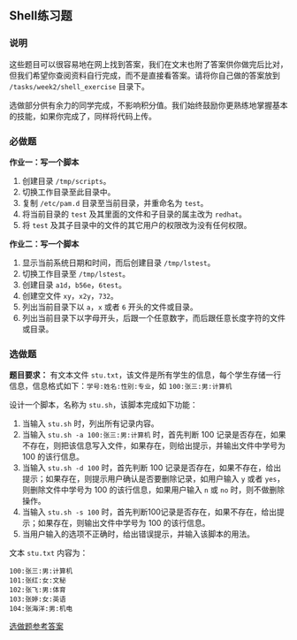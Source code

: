 ## Shell练习题

### 说明

这些题目可以很容易地在网上找到答案，我们在文末也附了答案供你做完后比对，但我们希望你查阅资料自行完成，而不是直接看答案。请将你自己做的答案放到 `/tasks/week2/shell_exercise` 目录下。

选做部分供有余力的同学完成，不影响积分值。我们始终鼓励你更熟练地掌握基本的技能，如果你完成了，同样将代码上传。

### 必做题

**作业一：写一个脚本**

1. 创建目录 `/tmp/scripts`。  
1. 切换工作目录至此目录中。
1. 复制 `/etc/pam.d` 目录至当前目录，并重命名为 `test`。
1. 将当前目录的 `test` 及其里面的文件和子目录的属主改为 `redhat`。
1. 将 `test` 及其子目录中的文件的其它用户的权限改为没有任何权限。

**作业二：写一个脚本**

1. 显示当前系统日期和时间，而后创建目录 `/tmp/lstest`。  
1. 切换工作目录至 `/tmp/lstest`。
1. 创建目录 `a1d`，`b56e`，`6test`。
1. 创建空文件 `xy`，`x2y`，`732`。
1. 列出当前目录下以 `a`，`x` 或者 `6` 开头的文件或目录。
1. 列出当前目录下以字母开头，后跟一个任意数字，而后跟任意长度字符的文件或目录。

### 选做题

**题目要求：** 有文本文件 `stu.txt`，该文件是所有学生的信息，每个学生存储一行信息，信息格式如下：`学号:姓名:性别:专业`，如 `100:张三:男:计算机`

设计一个脚本，名称为 `stu.sh`，该脚本完成如下功能：

1. 当输入 `stu.sh` 时，列出所有记录内容。
2. 当输入 `stu.sh -a 100:张三:男:计算机` 时，首先判断 100 记录是否存在，如果不存在，则把该信息写入文件，如果存在，则给出提示，并输出文件中学号为 100 的该行信息。
3. 当输入 `stu.sh -d 100` 时，首先判断 100 记录是否存在，如果不存在，给出提示；如果存在，则提示用户确认是否要删除记录，如用户输入 `y` 或者 `yes`，则删除文件中学号为 100 的该行信息，如果用户输入 `n` 或 `no` 时，则不做删除操作。
1. 当输入 `stu.sh -s 100` 时，首先判断100记录是否存在，如果不存在，给出提示；如果存在，则输出文件中学号为 100 的该行信息。
1. 当用户输入的选项不正确时，给出错误提示，并输入该脚本的用法。

文本 `stu.txt` 内容为：

```
100:张三:男:计算机
101:张红:女:文秘
102:张飞:男:体育
103:张婷:女:英语
104:张海洋:男:机电
```

[选做题参考答案](http://zfy421.iteye.com/blog/1972003)  